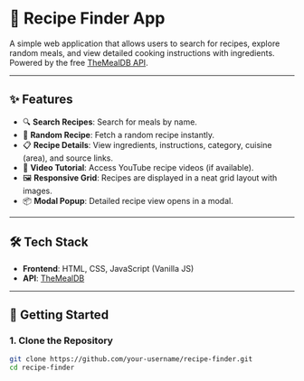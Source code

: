 # 🍲 Recipe Finder App

A simple web application that allows users to search for recipes, explore random meals, and view detailed cooking instructions with ingredients.  
Powered by the free [TheMealDB API](https://www.themealdb.com/).

---

## ✨ Features

- 🔍 **Search Recipes**: Search for meals by name.  
- 🎲 **Random Recipe**: Fetch a random recipe instantly.  
- 📋 **Recipe Details**: View ingredients, instructions, category, cuisine (area), and source links.  
- 🎥 **Video Tutorial**: Access YouTube recipe videos (if available).  
- 🖼 **Responsive Grid**: Recipes are displayed in a neat grid layout with images.  
- 📦 **Modal Popup**: Detailed recipe view opens in a modal.

---

## 🛠️ Tech Stack

- **Frontend**: HTML, CSS, JavaScript (Vanilla JS)  
- **API**: [TheMealDB](https://www.themealdb.com/api.php)  

---

## 🚀 Getting Started

### 1. Clone the Repository
```bash
git clone https://github.com/your-username/recipe-finder.git
cd recipe-finder
